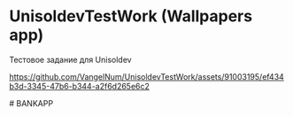 # UnisoldevTestWork (Wallpapers app)
Тестовое задание для Unisoldev

https://github.com/VangelNum/UnisoldevTestWork/assets/91003195/ef434b3d-3345-47b6-b344-a2f6d265e6c2

#   B A N K A P P  
 